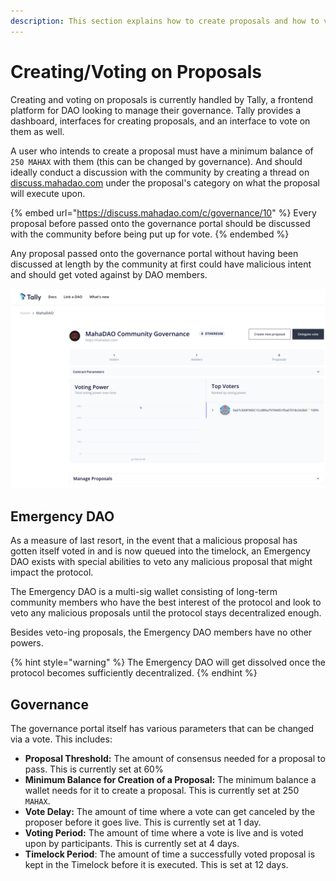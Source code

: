 ```yaml
---
description: This section explains how to create proposals and how to vote on them.
---
```


# Creating/Voting on Proposals

Creating and voting on proposals is currently handled by Tally, a frontend platform for DAO looking to manage their governance. Tally provides a dashboard, interfaces for creating proposals, and an interface to vote on them as well.

A user who intends to create a proposal must have a minimum balance of `250 MAHAX` with them (this can be changed by governance). And should ideally conduct a discussion with the community by creating a thread on [discuss.mahadao.com](https://discuss.mahadao.com/) under the proposal's category on what the proposal will execute upon.

{% embed url="https://discuss.mahadao.com/c/governance/10" %}
Every proposal before passed onto the governance portal should be discussed with the community before being put up for vote.
{% endembed %}

Any proposal passed onto the governance portal without having been discussed at length by the community at first could have malicious intent and should get voted against by DAO members.&#x20;

![The Tally interface where governance proposals are executed](../.gitbook/assets/image.png)

## Emergency DAO

As a measure of last resort, in the event that a malicious proposal has gotten itself voted in and is now queued into the timelock, an Emergency DAO exists with special abilities to veto any malicious proposal that might impact the protocol.

The Emergency DAO is a multi-sig wallet consisting of long-term community members who have the best interest of the protocol and look to veto any malicious proposals until the protocol stays decentralized enough.

Besides veto-ing proposals, the Emergency DAO members have no other powers.

{% hint style="warning" %}
The Emergency DAO will get dissolved once the protocol becomes sufficiently decentralized.
{% endhint %}

## Governance&#x20;

The governance portal itself has various parameters that can be changed via a vote. This includes:

* **Proposal Threshold:** The amount of consensus needed for a proposal to pass. This is currently set at 60%
* **Minimum Balance for Creation of a Proposal:** The minimum balance a wallet needs for it to create a proposal. This is currently set at 250 `MAHAX`.
* **Vote Delay:** The amount of time where a vote can get canceled by the proposer before it goes live. This is currently set at 1 day.
* **Voting Period:** The amount of time where a vote is live and is voted upon by participants. This is currently set at 4 days.
* **Timelock Period**: The amount of time a successfully voted proposal is kept in the Timelock before it is executed. This is set at 12 days.
